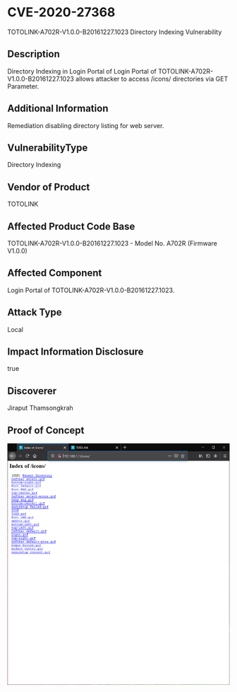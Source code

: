 # CVE-2020-27368
TOTOLINK-A702R-V1.0.0-B20161227.1023 Directory Indexing Vulnerability
## Description
Directory Indexing in Login Portal of Login Portal of TOTOLINK-A702R-V1.0.0-B20161227.1023 allows attacker to access /icons/ directories via GET Parameter.
## Additional Information
Remediation disabling directory listing for web server.
## VulnerabilityType
Directory Indexing
## Vendor of Product
TOTOLINK
## Affected Product Code Base
TOTOLINK-A702R-V1.0.0-B20161227.1023 - Model No. A702R (Firmware V1.0.0)
## Affected Component
Login Portal of TOTOLINK-A702R-V1.0.0-B20161227.1023.
## Attack Type
Local
## Impact Information Disclosure
true
## Discoverer
Jiraput Thamsongkrah
## Proof of Concept
![Alt text](https://github.com/swzhouu/CVE-2020-27368/blob/main/TOTOLINK-A702R-V1.0.0-B20161227.1023%20Directory%20Indexing%20Vulnerability.png)
